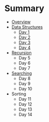# Summary

* [Overview](README.md)
* [Data Structures](data-structures.md)
  * [Day 1](day-1.md)
  * [Day 2](day-2.md)
  * [Day 3](day-3.md)
  * [Day 4](day-4.md)
* [Recursion](recursion.md)
  * Day 5
  * Day 6
  * Day 7
* [Searching](searching-algorithm.md)
  * Day 8
  * Day 9
  * Day 10
* Sorting
  * Day 11
  * Day 12
  * Day 13
  * Day 14

